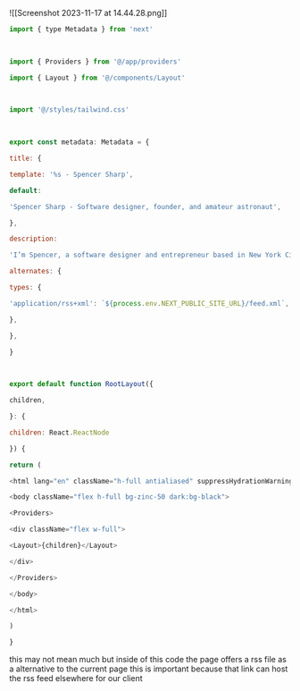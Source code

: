 ![[Screenshot 2023-11-17 at 14.44.28.png]]

```js
import { type Metadata } from 'next'

  

import { Providers } from '@/app/providers'

import { Layout } from '@/components/Layout'

  

import '@/styles/tailwind.css'

  

export const metadata: Metadata = {

title: {

template: '%s - Spencer Sharp',

default:

'Spencer Sharp - Software designer, founder, and amateur astronaut',

},

description:

'I’m Spencer, a software designer and entrepreneur based in New York City. I’m the founder and CEO of Planetaria, where we develop technologies that empower regular people to explore space on their own terms.',

alternates: {

types: {

'application/rss+xml': `${process.env.NEXT_PUBLIC_SITE_URL}/feed.xml`,

},

},

}

  

export default function RootLayout({

children,

}: {

children: React.ReactNode

}) {

return (

<html lang="en" className="h-full antialiased" suppressHydrationWarning>

<body className="flex h-full bg-zinc-50 dark:bg-black">

<Providers>

<div className="flex w-full">

<Layout>{children}</Layout>

</div>

</Providers>

</body>

</html>

)

}
```

this may not mean much but inside of this code the page offers a rss file as a alternative to the current page this is important because that link can host the rss feed elsewhere for our client 